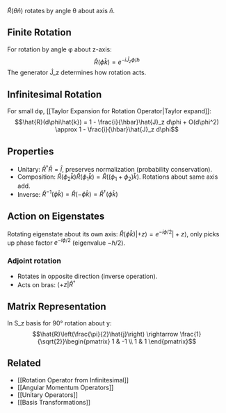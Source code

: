 $\hat{R}(\theta\hat{n})$ rotates by angle θ about axis $\hat{n}$.
## Finite Rotation
For rotation by angle φ about z-axis:
$$\hat{R}(\phi\hat{k}) = e^{-i\hat{J}_z\phi/\hbar}$$
The generator Ĵ_z determines how rotation acts.
## Infinitesimal Rotation
For small dφ, [[Taylor Expansion for Rotation Operator|Taylor expand]]:
$$\hat{R}(d\phi\hat{k}) = 1 - \frac{i}{\hbar}\hat{J}_z d\phi + O(d\phi^2) \approx 1 - \frac{i}{\hbar}\hat{J}_z d\phi$$
## Properties
- Unitary: $\hat{R}^\dagger\hat{R} = \hat{I}$, preserves normalization (probability conservation).
- Composition: $\hat{R}(\phi_2\hat{k})\hat{R}(\phi_1\hat{k}) = \hat{R}((\phi_1+\phi_2)\hat{k})$. Rotations about same axis add.
- Inverse: $\hat{R}^{-1}(\phi\hat{k}) = \hat{R}(-\phi\hat{k}) = \hat{R}^\dagger(\phi\hat{k})$
## Action on Eigenstates
Rotating eigenstate about its own axis: $\hat{R}(\phi\hat{k})|+z\rangle = e^{-i\phi/2}|+z\rangle$, only picks up phase factor $e^{-i\phi/2}$ (eigenvalue −ℏ/2).
### Adjoint rotation
- Rotates in opposite direction (inverse operation).
- Acts on bras: $\langle+z|\hat{R}^\dagger$
## Matrix Representation
In S_z basis for 90° rotation about y:
$$\hat{R}\left(\frac{\pi}{2}\hat{j}\right) \rightarrow \frac{1}{\sqrt{2}}\begin{pmatrix} 1 & -1 \\ 1 & 1 \end{pmatrix}$$
## Related
- [[Rotation Operator from Infinitesimal]]
- [[Angular Momentum Operators]]
- [[Unitary Operators]]
- [[Basis Transformations]]